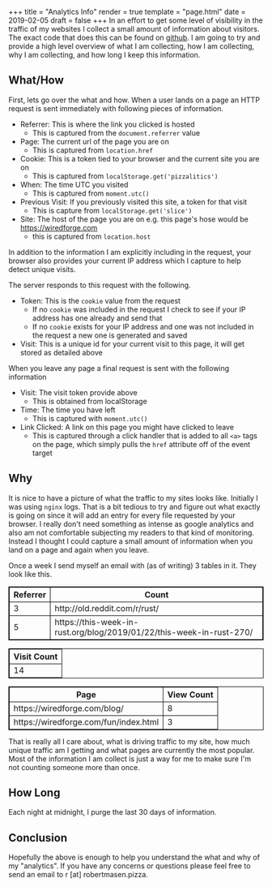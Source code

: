 +++
title = "Analytics Info"
render = true
template = "page.html"
date = 2019-02-05
draft = false
+++
In an effort to get some level of visibility in the traffic of my websites I collect a small amount of information about visitors. The exact code that does this can be found on [github](https://github.com/freemasen/analytics). I am going to try and provide a high level overview of what I am collecting, how I am collecting, why I am collecting, and how long I keep this information.

## What/How
First, lets go over the what and how. When a user lands on a page an HTTP request is sent immediately with following pieces of information.

- Referrer: This is where the link you clicked is hosted
  - This is captured from the `document.referrer` value
- Page: The current url of the page you are on
  - This is captured from `location.href`
- Cookie: This is a token tied to your browser and the current site you are on
  - This is captured from `localStorage.get('pizzalitics')`
- When: The time UTC you visited
  - This is captured from `moment.utc()`
- Previous Visit: If you previously visited this site, a token for that visit
  - This is capture from `localStorage.get('slice')`
- Site: The host of the page you are on e.g. this page's hose would be https://wiredforge.com
  - this is captured from `location.host`

In addition to the information I am explicitly including in the request, your browser also provides your current IP address which I capture to help detect unique visits.

The server responds to this request with the following.
- Token: This is the `cookie` value from the request
  - If no `cookie` was included in the request I check to see if your IP address has one already and send that
  - If no `cookie` exists for your IP address and one was not included in the request a new one is generated and saved
- Visit: This is a unique id for your current visit to this page, it will get stored as detailed above

When you leave any page a final request is sent with the following information
- Visit: The visit token provide above
  - This is obtained from localStorage
- Time: The time you have left
  - This is captured with `moment.utc()`
- Link Clicked: A link on this page you might have clicked to leave
  - This is captured through a click handler that is added to all `<a>` tags on the page, which simply pulls the `href` attribute off of the event target

## Why
It is nice to have a picture of what the traffic to my sites looks like. Initially I was using `nginx` logs. 
That is a bit tedious to try and figure out what exactly is going on since it will add an entry for every file requested by your browser. 
I really don't need something as intense as google analytics and also am not comfortable subjecting my readers to that kind of monitoring. Instead I thought I could capture a small amount of information when you land on a page and again when you leave. 

Once a week I send myself an email with (as of writing) 3 tables in it. They look like this.

<table style="border:1px solid black;border-collapse: collapse;margin-bottom: 10px;">
    <thead>
        <tr>
            <th style="border:1px solid black;font-weight:bold;">Referrer</th>
            <th style="border:1px solid black;font-weight:bold;">Count</th>
        </tr>
        <tr>
            <td style="border:1px solid black;">3</td>
            <td style="border:1px solid black;">http://old.reddit.com/r/rust/</td>
        </tr>
        <tr>
            <td style="border:1px solid black;">5</td>
            <td style="border:1px solid black;">https://this-week-in-rust.org/blog/2019/01/22/this-week-in-rust-270/</td>
        </tr>
    </thead>
    <tbody></tbody>
</table>
<table style="border:1px solid black;border-collapse: collapse;margin-bottom: 10px;">
    <thead>
        <tr>
            <th style="border:1px solid black;font-weight:bold;">Visit Count</th>
        </tr>
    </thead>
    <tbody>
        <tr>
            <td style="border:1px solid black;">14</td>
        </tr>
    </tbody>
</table>
<table style="border:1px solid black;border-collapse: collapse;margin-bottom: 10px;">
    <thead>
        <tr>
            <th style="border:1px solid black;font-weight:bold;">Page</th>
            <th style="border:1px solid black;font-weight:bold;">View Count</th>
        </tr>
    </thead>
    <tbody>
        <tr>
            <td style="border:1px solid black;">https://wiredforge.com/blog/</td>
            <td style="border:1px solid black;">8</td>
        </tr>
        <tr>
            <td style="border:1px solid black;">https://wiredforge.com/fun/index.html</td>
            <td style="border:1px solid black;">3</td>
        </tr>
    </tbody>
</table>

That is really all I care about, what is driving traffic to my site, how much unique traffic am I getting and what pages are currently the most popular. Most of the information I am collect is just a way for me to make sure I'm not counting someone more than once. 

## How Long
Each night at midnight, I purge the last 30 days of information. 

## Conclusion
Hopefully the above is enough to help you understand the what and why of my "analytics". If you have any concerns or questions please feel free to send an email to r \[at\] robertmasen.pizza.